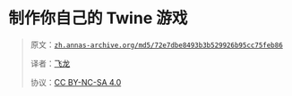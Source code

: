 # 制作你自己的 Twine 游戏

> 原文：[`zh.annas-archive.org/md5/72e7dbe8493b3b529926b95cc75feb86`](https://zh.annas-archive.org/md5/72e7dbe8493b3b529926b95cc75feb86)
> 
> 译者：[飞龙](https://github.com/wizardforcel)
> 
> 协议：[CC BY-NC-SA 4.0](http://creativecommons.org/licenses/by-nc-sa/4.0/)